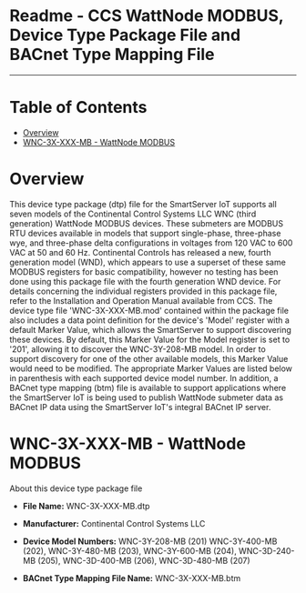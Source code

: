 Readme - CCS WattNode MODBUS, Device Type Package File and BACnet Type Mapping File
===
---

# Table of Contents

-   [Overview](#Overview)
-   [WNC-3X-XXX-MB - WattNode MODBUS](#WattNodeMB)

<a name="Overview"></a>
# Overview

This device type package (dtp) file for the SmartServer IoT supports all seven models of the Continental Control Systems LLC WNC (third generation) WattNode MODBUS devices.  These submeters are MODBUS RTU devices available in models that support single-phase, three-phase wye, and three-phase delta configurations in voltages from 120 VAC to 600 VAC at 50 and 60 Hz.  Continental Controls has released a new, fourth generation model (WND), which appears to use a superset of these same MODBUS registers for basic compatibility, however no testing has been done using this package file with the fourth generation WND device.  For details concerning the individual registers provided in this package file, refer to the Installation and Operation Manual available from CCS.  The device type file 'WNC-3X-XXX-MB.mod' contained within the package file also includes a data point definition for the device's 'Model' register with a default Marker Value, which allows the SmartServer to support discovering these devices.  By default, this Marker Value for the Model register is set to '201', allowing it to discover the WNC-3Y-208-MB model.  In order to support discovery for one of the other available models, this Marker Value would need to be modified.  The appropriate Marker Values are listed below in parenthesis with each supported device model number.  In addition, a BACnet type mapping (btm) file is available to support applications where the SmartServer IoT is being used to publish WattNode submeter data as BACnet IP data using the SmartServer IoT's integral BACnet IP server.

<a name="WattNodeMB"></a>
# WNC-3X-XXX-MB - WattNode MODBUS

About this device type package file

-   **File Name:** WNC-3X-XXX-MB.dtp
-   **Manufacturer:** Continental Control Systems LLC
-   **Device Model Numbers:** WNC-3Y-208-MB (201) WNC-3Y-400-MB (202), WNC-3Y-480-MB (203), WNC-3Y-600-MB (204), WNC-3D-240-MB (205), WNC-3D-400-MB (206), WNC-3D-480-MB (207)

-   **BACnet Type Mapping File Name:** WNC-3X-XXX-MB.btm
